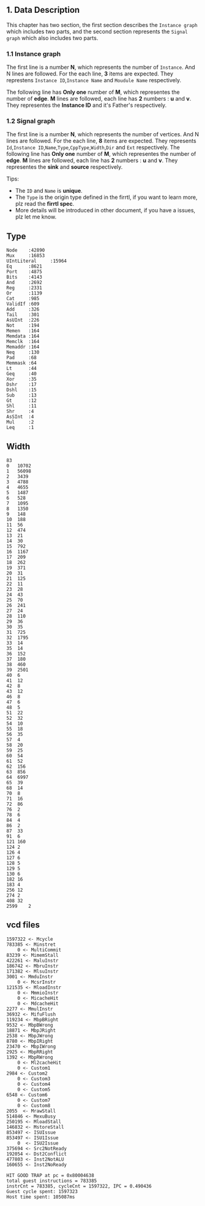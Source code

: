 ## 1. Data Description

This chapter has two section, the first section describes the ```Instance graph``` which includes two parts, and the second section represents the ```Signal graph``` which also includes two parts.  

### 1.1 Instance graph

The first line is a number **N**, which represents the number of ```Instance```. And N lines are followed. For the each line, 
**3** items are expected. They represtens ```Instance ID```,```Instance Name``` and ```Moudule Name``` respectively.

The following line has **Only one** number of **M**, which representes the number of **edge**. **M** lines are followed, each line has **2** numbers : **u** and **v**. They representes the **Instance ID** and it's Father's respectively.

### 1.2 Signal graph

The first line is a number **N**, which represents the number of vertices. And N lines are followed. For the each line, **8** items are expected. They represents ```Id```,```Instance ID```,```Name```,```Type```,```CppType```,```Width```,```Dir``` and ```Ext``` respectively. 
The following line has **Only one** number of **M**, which representes the number of **edge**. **M** lines are followed, each line has **2** numbers : **u** and **v**. They representes the **sink** and **source** respectively.

Tips: 

- The ```ID``` and ```Name``` is **unique**.
- The ```Type``` is the origin type defined in the firrtl, if you want to learn more, plz read the **firrtl spec**.
- More details will be introduced in other document, if you have a issues, plz let me know.

## Type
```
Node	:42890
Mux		:16853
UIntLiteral		:15964
Eq		:8621
Port	:4875
Bits	:4143
And		:2692
Reg		:2331
Or		:1139
Cat		:985
ValidIf	:609
Add		:326
Tail	:301
AsUInt	:226
Not		:194
Memen	:164
Memdata	:164
Memclk	:164
Memaddr	:164
Neq		:130
Pad		:68
Memmask	:64
Lt		:44
Geq		:40
Xor		:35
Dshr	:17
Dshl	:15
Sub		:13
Gt		:12
Shl		:11
Shr		:4
AsSInt	:4
Mul		:2
Leq		:1
```
## Width

```
83
0	10702
1	56098
2	3439
3	4788
4	4655
5	1487
6	528
7	1095
8	1350
9	148
10	188
11	56
12	474
13	21
14	30
15	792
16	1167
17	209
18	262
19	371
20	31
21	125
22	11
23	28
24	43
25	70
26	241
27	24
28	110
29	36
30	35
31	725
32	1795
33	14
35	14
36	152
37	180
38	460
39	2501
40	6
41	12
42	8
43	12
46	8
47	6
48	5
51	22
52	32
54	10
55	18
56	35
57	4
58	20
59	25
60	54
61	52
62	156
63	856
64	6997
65	39
68	14
70	8
71	16
72	86
76	2
78	6
84	4
86	2
87	33
91	6
121	160
124	2
126	4
127	6
128	5
129	5
130	6
182	16
183	4
256	12
274	2
408	32
2599	2
```
## vcd files
```
1597322 <- Mcycle
783385 <- Minstret
    0 <- MultiCommit
83239 <- MimemStall
422261 <- MaluInstr
186742 <- MbruInstr
171382 <- MlsuInstr
3001 <- MmduInstr
    0 <- McsrInstr
121535 <- MloadInstr
    0 <- MmmioInstr
    0 <- MicacheHit
    0 <- MdcacheHit
2277 <- MmulInstr
36932 <- MifuFlush
119234 <- MbpBRight
9532 <- MbpBWrong
18871 <- MbpJRight
2538 <- MbpJWrong
8780 <- MbpIRight
23470 <- MbpIWrong
2925 <- MbpRRight
1392 <- MbpRWrong
    0 <- Ml2cacheHit
    0 <- Custom1
2984 <- Custom2
    0 <- Custom3
    0 <- Custom4
    0 <- Custom5
6548 <- Custom6
    0 <- Custom7
    0 <- Custom8
2055  <- MrawStall
514846 <- MexuBusy
250195 <- MloadStall
146832 <- MstoreStall
853497 <- ISUIssue
853497 <- ISU1Issue
    0  <- ISU2Issue
375694 <- Src2NotReady
192054 <- Dst2Conflict
477803 <- Inst2NotALU
160655 <- Inst2NoReady

HIT GOOD TRAP at pc = 0x80004638
total guest instructions = 783385
instrCnt = 783385, cycleCnt = 1597322, IPC = 0.490436
Guest cycle spent: 1597323
Host time spent: 105087ms
```